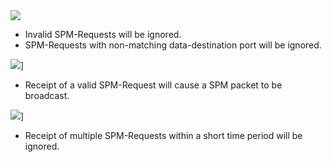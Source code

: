 <img src='http://miru.hk/wiki/SPMR_-_ignore.png' />

  * Invalid SPM-Requests will be ignored.
  * SPM-Requests with non-matching data-destination port will be ignored.


<img src='http://miru.hk/wiki/SPMR_-_response.png' />]

  * Receipt of a valid SPM-Request will cause a SPM packet to be broadcast.


<img src='http://miru.hk/wiki/SPMR_-_limit.png' />]

  * Receipt of multiple SPM-Requests within a short time period will be ignored.

